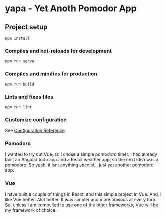 # yapa - Yet Anoth Pomodor App

## Project setup
```
npm install
```

### Compiles and hot-reloads for development
```
npm run serve
```

### Compiles and minifies for production
```
npm run build
```

### Lints and fixes files
```
npm run lint
```

### Customize configuration
See [Configuration Reference](https://cli.vuejs.org/config/).

### Pomodoro
I wanted to try out Vue, so I chose a simple pomodoro timer.  I had already built an Angular todo app and a React weather app, so the next idea was a pomodoro. So yeah, it isnt anything special... just yet another pomodoro app.

### Vue
I have built a couple of things in React, and this simple project in Vue. And, I like Vue better. Alot better. It was simpler and more obvious at every turn. So, unless I am compelled to use one of the other frameworks, Vue will be my framework of choice.